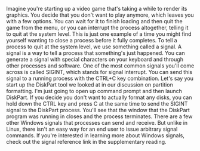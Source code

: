 Imagine you're starting up a video
game that's taking a while to render its graphics. You decide that you don't
want to play anymore, which leaves you with a few options. You can wait for it to finish loading and
then quit the game from the menu, or you can interrupt the process altogether,
telling it to quit at the system level. This is just one example of a time
you might find yourself wanting to close a process before it fully completes. To tell a process to quit at the system
level, we use something called a signal. A signal is a way to tell a process
that something's just happened. You can generate a signal with special
characters on your keyboard and through other processes and software. One of the most common signals
you'll come across is called SIGINT, which stands for signal interrupt. You can send this signal to a running
process with the CTRL+C key combination. Let's say you start up the DiskPart
tool we looked at in our discussion on partition formatting. I'm just going to open up command
prompt and then launch DiskPart. If you decide you don't want
to actually format any disks, you can hold down the CTRL key and press C at the same time to send
the SIGINT signal to the DiskPart process. You'll see that the window that the
DiskPart program was running in closes and the process terminates. There are a few other Windows signals
that processes can send and receive. But unlike in Linux,
there isn't an easy way for an end user to issue
arbitrary signal commands. If you're interested in learning
more about Windows signals, check out the signal reference
link in the supplementary reading.